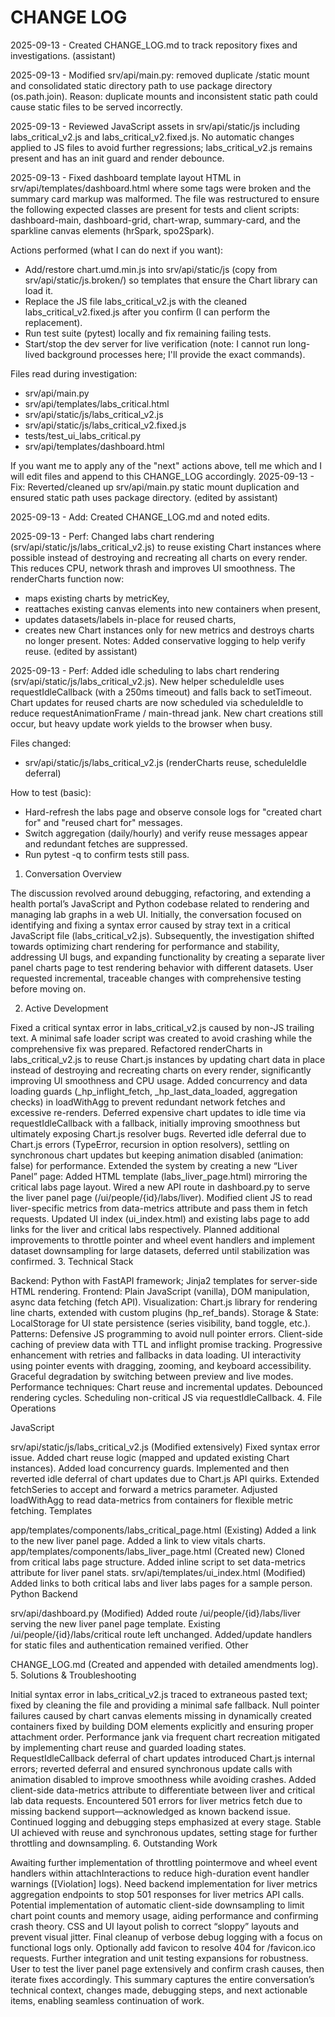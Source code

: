 CHANGE LOG
==========

2025-09-13 - Created CHANGE_LOG.md to track repository fixes and investigations. (assistant)

2025-09-13 - Modified srv/api/main.py: removed duplicate /static mount and consolidated static directory path to use package directory (os.path.join). Reason: duplicate mounts and inconsistent static path could cause static files to be served incorrectly.

2025-09-13 - Reviewed JavaScript assets in srv/api/static/js including labs_critical_v2.js and labs_critical_v2.fixed.js. No automatic changes applied to JS files to avoid further regressions; labs_critical_v2.js remains present and has an init guard and render debounce.

2025-09-13 - Fixed dashboard template layout HTML in srv/api/templates/dashboard.html where some tags were broken and the summary card markup was malformed. The file was restructured to ensure the following expected classes are present for tests and client scripts: dashboard-main, dashboard-grid, chart-wrap, summary-card, and the sparkline canvas elements (hrSpark, spo2Spark).

Actions performed (what I can do next if you want):
- Add/restore chart.umd.min.js into srv/api/static/js (copy from srv/api/static/js.broken/) so templates that ensure the Chart library can load it.
- Replace the JS file labs_critical_v2.js with the cleaned labs_critical_v2.fixed.js after you confirm (I can perform the replacement).
- Run test suite (pytest) locally and fix remaining failing tests.
- Start/stop the dev server for live verification (note: I cannot run long-lived background processes here; I'll provide the exact commands).

Files read during investigation:
- srv/api/main.py
- srv/api/templates/labs_critical.html
- srv/api/static/js/labs_critical_v2.js
- srv/api/static/js/labs_critical_v2.fixed.js
- tests/test_ui_labs_critical.py
- srv/api/templates/dashboard.html

If you want me to apply any of the "next" actions above, tell me which and I will edit files and append to this CHANGE_LOG accordingly.
2025-09-13 - Fix: Reverted/cleaned up srv/api/main.py static mount duplication and ensured static path uses package directory. (edited by assistant)

2025-09-13 - Add: Created CHANGE_LOG.md and noted edits.

2025-09-13 - Perf: Changed labs chart rendering (srv/api/static/js/labs_critical_v2.js) to reuse existing Chart instances where possible instead of destroying and recreating all charts on every render. This reduces CPU, network thrash and improves UI smoothness. The renderCharts function now:
- maps existing charts by metricKey,
- reattaches existing canvas elements into new containers when present,
- updates datasets/labels in-place for reused charts,
- creates new Chart instances only for new metrics and destroys charts no longer present.
Notes: Added conservative logging to help verify reuse. (edited by assistant)

2025-09-13 - Perf: Added idle scheduling to labs chart rendering (srv/api/static/js/labs_critical_v2.js). New helper scheduleIdle uses requestIdleCallback (with a 250ms timeout) and falls back to setTimeout. Chart updates for reused charts are now scheduled via scheduleIdle to reduce requestAnimationFrame / main-thread jank. New chart creations still occur, but heavy update work yields to the browser when busy.

Files changed:
- srv/api/static/js/labs_critical_v2.js (renderCharts reuse, scheduleIdle deferral)

How to test (basic):
- Hard-refresh the labs page and observe console logs for "created chart for" and "reused chart for" messages.
- Switch aggregation (daily/hourly) and verify reuse messages appear and redundant fetches are suppressed.
- Run pytest -q to confirm tests still pass.

1. Conversation Overview

The discussion revolved around debugging, refactoring, and extending a health portal’s JavaScript and Python codebase related to rendering and managing lab graphs in a web UI. Initially, the conversation focused on identifying and fixing a syntax error caused by stray text in a critical JavaScript file (labs_critical_v2.js). Subsequently, the investigation shifted towards optimizing chart rendering for performance and stability, addressing UI bugs, and expanding functionality by creating a separate liver panel charts page to test rendering behavior with different datasets. User requested incremental, traceable changes with comprehensive testing before moving on.

2. Active Development

Fixed a critical syntax error in labs_critical_v2.js caused by non-JS trailing text. A minimal safe loader script was created to avoid crashing while the comprehensive fix was prepared.
Refactored renderCharts in labs_critical_v2.js to reuse Chart.js instances by updating chart data in place instead of destroying and recreating charts on every render, significantly improving UI smoothness and CPU usage.
Added concurrency and data loading guards (_hp_inflight_fetch, _hp_last_data_loaded, aggregation checks) in loadWithAgg to prevent redundant network fetches and excessive re-renders.
Deferred expensive chart updates to idle time via requestIdleCallback with a fallback, initially improving smoothness but ultimately exposing Chart.js resolver bugs.
Reverted idle deferral due to Chart.js errors (TypeError, recursion in option resolvers), settling on synchronous chart updates but keeping animation disabled (animation: false) for performance.
Extended the system by creating a new “Liver Panel” page:
Added HTML template (labs_liver_page.html) mirroring the critical labs page layout.
Wired a new API route in dashboard.py to serve the liver panel page (/ui/people/{id}/labs/liver).
Modified client JS to read liver-specific metrics from data-metrics attribute and pass them in fetch requests.
Updated UI index (ui_index.html) and existing labs page to add links for the liver and critical labs respectively.
Planned additional improvements to throttle pointer and wheel event handlers and implement dataset downsampling for large datasets, deferred until stabilization was confirmed.
3. Technical Stack

Backend: Python with FastAPI framework; Jinja2 templates for server-side HTML rendering.
Frontend: Plain JavaScript (vanilla), DOM manipulation, async data fetching (fetch API).
Visualization: Chart.js library for rendering line charts, extended with custom plugins (hp_ref_bands).
Storage & State: LocalStorage for UI state persistence (series visibility, band toggle, etc.).
Patterns:
Defensive JS programming to avoid null pointer errors.
Client-side caching of preview data with TTL and inflight promise tracking.
Progressive enhancement with retries and fallbacks in data loading.
UI interactivity using pointer events with dragging, zooming, and keyboard accessibility.
Graceful degradation by switching between preview and live modes.
Performance techniques:
Chart reuse and incremental updates.
Debounced rendering cycles.
Scheduling non-critical JS via requestIdleCallback.
4. File Operations

JavaScript

srv/api/static/js/labs_critical_v2.js (Modified extensively)
Fixed syntax error issue.
Added chart reuse logic (mapped and updated existing Chart instances).
Added load concurrency guards.
Implemented and then reverted idle deferral of chart updates due to Chart.js API quirks.
Extended fetchSeries to accept and forward a metrics parameter.
Adjusted loadWithAgg to read data-metrics from containers for flexible metric fetching.
Templates

app/templates/components/labs_critical_page.html (Existing)
Added a link to the new liver panel page.
Added a link to view vitals charts.
app/templates/components/labs_liver_page.html (Created new)
Cloned from critical labs page structure.
Added inline script to set data-metrics attribute for liver panel stats.
srv/api/templates/ui_index.html (Modified)
Added links to both critical labs and liver labs pages for a sample person.
Python Backend

srv/api/dashboard.py (Modified)
Added route /ui/people/{id}/labs/liver serving the new liver panel page template.
Existing /ui/people/{id}/labs/critical route left unchanged.
Added/update handlers for static files and authentication remained verified.
Other

CHANGE_LOG.md (Created and appended with detailed amendments log).
5. Solutions & Troubleshooting

Initial syntax error in labs_critical_v2.js traced to extraneous pasted text; fixed by cleaning the file and providing a minimal safe fallback.
Null pointer failures caused by chart canvas elements missing in dynamically created containers fixed by building DOM elements explicitly and ensuring proper attachment order.
Performance jank via frequent chart recreation mitigated by implementing chart reuse and guarded loading states.
RequestIdleCallback deferral of chart updates introduced Chart.js internal errors; reverted deferral and ensured synchronous update calls with animation disabled to improve smoothness while avoiding crashes.
Added client-side data-metrics attribute to differentiate between liver and critical lab data requests.
Encountered 501 errors for liver metrics fetch due to missing backend support—acknowledged as known backend issue.
Continued logging and debugging steps emphasized at every stage.
Stable UI achieved with reuse and synchronous updates, setting stage for further throttling and downsampling.
6. Outstanding Work

Awaiting further implementation of throttling pointermove and wheel event handlers within attachInteractions to reduce high-duration event handler warnings ([Violation] logs).
Need backend implementation for liver metrics aggregation endpoints to stop 501 responses for liver metrics API calls.
Potential implementation of automatic client-side downsampling to limit chart point counts and memory usage, aiding performance and confirming crash theory.
CSS and UI layout polish to correct “sloppy” layouts and prevent visual jitter.
Final cleanup of verbose debug logging with a focus on functional logs only.
Optionally add favicon to resolve 404 for /favicon.ico requests.
Further integration and unit testing expansions for robustness.
User to test the liver panel page extensively and confirm crash causes, then iterate fixes accordingly.
This summary captures the entire conversation’s technical context, changes made, debugging steps, and next actionable items, enabling seamless continuation of work.
